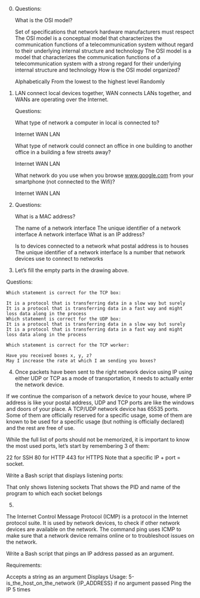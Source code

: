 0. Questions:

	What is the OSI model?

	Set of specifications that network hardware manufacturers must respect
	The OSI model is a conceptual model that characterizes the communication functions of a telecommunication system without regard to their underlying internal structure and technology
	The OSI model is a model that characterizes the communication functions of a telecommunication system with a strong regard for their underlying internal structure and technology
	How is the OSI model organized?	

	Alphabetically
	From the lowest to the highest level
	Randomly

1. LAN connect local devices together, WAN connects LANs together, and WANs are operating over the Internet.

	Questions:

	What type of network a computer in local is connected to?

	Internet
	WAN
	LAN

	What type of network could connect an office in one building to another office in a building a few streets away?


	Internet
	WAN
	LAN

	What network do you use when you browse www.google.com from your smartphone (not connected to the Wifi)?

	Internet
	WAN
	LAN

2. Questions:

	What is a MAC address?

	The name of a network interface
	The unique identifier of a network interface
	A network interface
	What is an IP address?

	Is to devices connected to a network what postal address is to houses
	The unique identifier of a network interface
	Is a number that network devices use to connect to networks


3. Let’s fill the empty parts in the drawing above.

Questions:

	Which statement is correct for the TCP box:

	It is a protocol that is transferring data in a slow way but surely
	It is a protocol that is transferring data in a fast way and might loss data along in the process
	Which statement is correct for the UDP box:
	It is a protocol that is transferring data in a slow way but surely
	It is a protocol that is transferring data in a fast way and might loss data along in the process

	Which statement is correct for the TCP worker:

	Have you received boxes x, y, z?
	May I increase the rate at which I am sending you boxes?


4. Once packets have been sent to the right network device using IP using either UDP or TCP as a mode of transportation, it needs to actually enter the network device.

If we continue the comparison of a network device to your house, where IP address is like your postal address, UDP and TCP ports are like the windows and doors of your place. A TCP/UDP network device has 65535 ports. Some of them are officially reserved for a specific usage, some of them are known to be used for a specific usage (but nothing is officially declared) and the rest are free of use.

While the full list of ports should not be memorized, it is important to know the most used ports, let’s start by remembering 3 of them:

22 for SSH
80 for HTTP
443 for HTTPS
Note that a specific IP + port = socket.

Write a Bash script that displays listening ports:

That only shows listening sockets
That shows the PID and name of the program to which each socket belongs

5.
The Internet Control Message Protocol (ICMP) is a protocol in the Internet protocol suite. It is used by network devices, to check if other network devices are available on the network. The command ping uses ICMP to make sure that a network device remains online or to troubleshoot issues on the network.

Write a Bash script that pings an IP address passed as an argument.

Requirements:

Accepts a string as an argument
Displays Usage: 5-is_the_host_on_the_network {IP_ADDRESS} if no argument passed
Ping the IP 5 times
